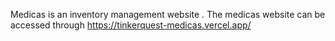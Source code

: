Medicas is an inventory management website . The medicas website can be accessed through https://tinkerquest-medicas.vercel.app/ 
